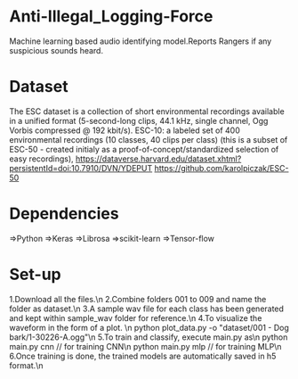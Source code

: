 # Anti-Illegal_Logging-Force
Machine learning based audio identifying model.Reports Rangers if any suspicious sounds heard.
# Dataset
The ESC dataset is a collection of short environmental recordings available in a unified format (5-second-long clips, 44.1 kHz, single channel, Ogg Vorbis compressed @ 192 kbit/s).
ESC-10: a labeled set of 400 environmental recordings (10 classes, 40 clips per class) (this is a subset of ESC-50 - created initialy as a proof-of-concept/standardized selection of easy recordings),
https://dataverse.harvard.edu/dataset.xhtml?persistentId=doi:10.7910/DVN/YDEPUT
https://github.com/karolpiczak/ESC-50
# Dependencies
=>Python
=>Keras
=>Librosa
=>scikit-learn
=>Tensor-flow
# Set-up
1.Download all the files.\n
2.Combine folders 001 to 009 and name the folder as dataset.\n
3.A sample wav file for each class has been generated and kept within sample_wav folder for reference.\n
4.To visualize the waveform in the form of a plot. \n
python plot_data.py -o "dataset/001 - Dog bark/1-30226-A.ogg"\n
5.To train and classify, execute main.py as\n
python main.py cnn  // for training CNN\n
python main.py mlp  // for training MLP\n
6.Once training is done, the trained models are automatically saved in h5 format.\n
